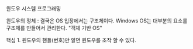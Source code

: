  윈도우 시스템 프로그래밍

윈도우의 정체 : 결국은 OS 입장에서는 구조체이다.
                Windows OS는 대부분의 요소를 구조체를 만들어서 관리한다.
                "객체 기반 OS"

핵심 1. 윈도우의 핸들(번호)만 알면 윈도우를 조작 할 수 있다.
